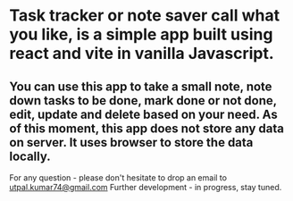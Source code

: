 # Task tracker or note saver call what you like, is a simple app built using react and vite in vanilla Javascript.

You can use this app to take a small note, note down tasks to be done, mark done or not done, edit, update and delete based on your need.
As of this moment, this app does not store any data on server. It uses browser to store the data locally.
--------------------------------------------------------------------------------------------
For any question - please don't hesitate to drop an email to utpal.kumar74@gmail.com
Further development - in progress, stay tuned.
